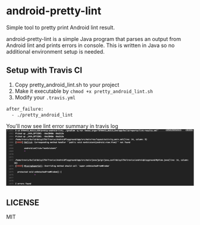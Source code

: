 # android-pretty-lint
Simple tool to pretty print Android lint result.

android-pretty-lint is a simple Java program that parses an output from Android lint and prints
errors in console. This is written in Java so no additional environment setup is needed.

## Setup with Travis CI

1. Copy pretty_android_lint.sh to your project
2. Make it executable by 
`chmod +x pretty_android_lint.sh`
3. Modify your `.travis.yml`

```
after_failure:
  - ./pretty_android_lint 
```

You'll now see lint error summary in travis log
![TravisOutput](screenshots/travisci_20170913.png)

## LICENSE
MIT